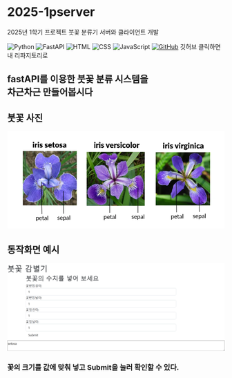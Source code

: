 # 2025-1pserver
2025년 1학기 프로젝트 붓꽃 분류기 서버와 클라이언트 개발 

![Python](https://img.shields.io/badge/python-3.10-blue?logo=python&logoColor=white)
![FastAPI](https://img.shields.io/badge/fastapi-0.112.2-green?logo=fastapi&logoColor=white)
![HTML](https://img.shields.io/badge/html-5-orange?logo=html5&logoColor=white)
![CSS](https://img.shields.io/badge/css-3-blue?logo=css3&logoColor=white)
![JavaScript](https://img.shields.io/badge/javascript-ES6-yellow?logo=javascript&logoColor=white)
[![GitHub](https://img.shields.io/badge/github-jangheon1234-black?logo=github&logoColor=white)](https://github.com/jangheon1234)
깃허브 클릭하면 내 리파지토리로 
## fastAPI를 이용한 붓꽃 분류 시스템을 <br> 차근차근 만들어봅시다

## 붓꽃 사진 
![img.png](img/img.png)
## 동작화면 예시
![img_1.png](img/img_1.png)
### 꽃의 크기를 값에 맞춰 넣고 Submit을 눌러 확인할 수 있다.

